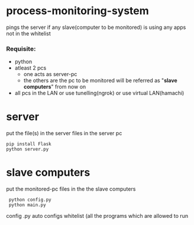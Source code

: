 # process-monitoring-system
pings the server if any slave(computer to be monitored) is using any apps not in the whitelist

### Requisite:

 - python
- atleast 2 pcs 
	- one acts as server-pc
	- the others are the pc to be monitored will be referred as "**slave computers**" from now on
 - all pcs in the LAN or use tunelling(ngrok) or use virtual LAN(hamachi)
# server
put the file(s) in the server files in the server pc

    pip install Flask
    python server.py

# slave computers
put the monitored-pc files in the the slave computers 

     python config.py
     python main.py
config .py auto configs whitelist (all the programs which are allowed to run

